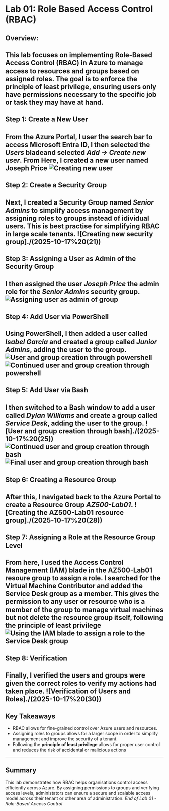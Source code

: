 # Lab 01: Role Based Access Control (RBAC) 
## Overview:
This lab focuses on implementing **Role-Based Access Control (RBAC)** in Azure to manage access to resources and groups based on assigned roles. The goal is to enforce the **principle of least privilege**, ensuring users only have permissions necessary to the specific job or task they may have at hand. 
---
## Step 1: Create a New User
From the Azure Portal, I user the search bar to access **Microsoft Entra ID**, I then selected the *Users* bladeand selected *Add -> Create new user*. From Here, I created a new user named **Joseph Price**
![Creating new user](./2025-10-17%20(20))
---
## Step 2: Create a Security Group 
Next, I created a **Security Group** named *Senior Admins* to simplify access management by assigning roles to groups instead of idividual users. This is best practise for simplifying RBAC in large scale tenants. 
![Creating new security group]./(2025-10-17%20(21))
---
## Step 3: Assigning a User as Admin of the Security Group
I then assigned the user *Joseph Price* the admin role for the *Senior Admins* security group. 
![Assigning user as admin of group](./2025-10-17%20(22))
---
## Step 4: Add User via PowerShell
Using PowerShell, I then added a user called *Isabel Garcia* and created a group called *Junior Admins*, adding the user to the group.
![User and group creation through powershell](./2025-10-17%20(23)) ![Continued user and group creation through powershell](2025-10-17 (24))
---
## Step 5: Add User via Bash 
I then switched to a **Bash** window to add a user called *Dylan Williams* and create a group called *Service Desk*, adding the user to the group.
![User and group creation through bash]./(2025-10-17%20(25)) ![Continued user and group creation through bash](./2025-10-17%20(26)) ![Final user and group creation through bash](./2025-10-17%20(27))
---
## Step 6: Creating a Resource Group 
After this, I navigated back to the **Azure Portal** to create a Resource Group *AZ500-Lab01*.
![Creating the AZ500-Lab01 resource group]./(2025-10-17%20(28))
---
## Step 7: Assigning a Role at the Resource Group Level
From here, I used the **Access Control Management (IAM)** blade in the AZ500-Lab01 resoure group to assign a role. I searched for the **Virtual Machine Contributor** and added the **Service Desk** group as a member. This gives the permission to any user or resource who is a member of the group to manage virtual machines but not delete the resource group itself, following the **principle of least privilege**
![Using the IAM blade to assign a role to the Service Desk group](./2025-10-17%20(29))
---
## Step 8: Verification 
Finally, I verified the users and groups were given the correct roles to verify my actions had taken place. 
![Verification of Users and Roles]./(2025-10-17%20(30))
---
## Key Takeaways 
- RBAC allows for fine-grained control over Azure users and resources.
- Assigning roles to groups allows for a larger scope in order to simplify management and improve the security of a tenant.
- Following the **principle of least privilege** allows for proper user control and reduces the risk of accidental or malicious actions
---
## Summary 
This lab demonstrates how RBAC helps organisations control access efficiently across Azure. By assigning permissions to groups and verifying access levels, administators can ensure a secure and scalable access model across their tenant or other area of administration. 
*End of Lab 01 - Role-Based Access Control*
